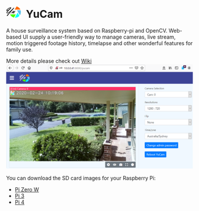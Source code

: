 # <img alt="YuCam" title="YuCam" src="https://github.com/yu-iotlab/YuCam/blob/master/images/YuCamBlack.png" width="40"/>&nbsp;&nbsp;YuCam
A house surveillance system based on Raspberry-pi and OpenCV. Web-based UI supply a user-friendly way to manage cameras, live stream, motion triggered footage history, timelapse and other wonderful features for family use.

More details please check out [Wiki](https://github.com/yu-iotlab/YuCam/wiki)
<img alt="YuCam" title="YuCam" src="https://github.com/yu-iotlab/YuCam/blob/master/images/YuCamStarter.png"/>

You can download the SD card images for your Raspberry Pi:
* [Pi Zero W](https://github.com/yu-iotlab/YuCam/releases/download/0.8.1/sdcard_Buildroot201911_Rpi0w_FAST_YuCam20200321_0.8.1.img.7z)
* [Pi 3](https://github.com/yu-iotlab/YuCam/releases/download/0.8.1/sdcard_Buildroot201911_Rpi3_FAST_YuCam20200321_0.8.1.img.7z)
* [Pi 4](https://github.com/yu-iotlab/YuCam/releases/download/0.8.1/sdcard_Buildroot201911_Rpi4_FAST_YuCam20200321_0.8.1.img.7z)
